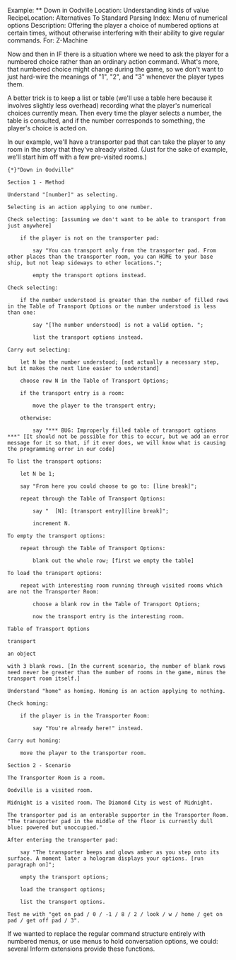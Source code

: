 Example: ** Down in Oodville
Location: Understanding kinds of value
RecipeLocation: Alternatives To Standard Parsing
Index: Menu of numerical options
Description: Offering the player a choice of numbered options at certain times, without otherwise interfering with their ability to give regular commands.
For: Z-Machine

  
Now and then in IF there is a situation where we need to ask the player for a numbered choice rather than an ordinary action command. What's more, that numbered choice might change during the game, so we don't want to just hard-wire the meanings of "1", "2", and "3" whenever the player types them.

  
A better trick is to keep a list or table (we'll use a table here because it involves slightly less overhead) recording what the player's numerical choices currently mean. Then every time the player selects a number, the table is consulted, and if the number corresponds to something, the player's choice is acted on.

  
In our example, we'll have a transporter pad that can take the player to any room in the story that they've already visited. (Just for the sake of example, we'll start him off with a few pre-visited rooms.)

  

``` inform7
{*}"Down in Oodville"

Section 1 - Method

Understand "[number]" as selecting.

Selecting is an action applying to one number.

Check selecting: [assuming we don't want to be able to transport from just anywhere]

	if the player is not on the transporter pad:

		say "You can transport only from the transporter pad. From other places than the transporter room, you can HOME to your base ship, but not leap sideways to other locations.";

		empty the transport options instead.

Check selecting:

	if the number understood is greater than the number of filled rows in the Table of Transport Options or the number understood is less than one:

		say "[The number understood] is not a valid option. ";

		list the transport options instead.

Carry out selecting:

	let N be the number understood; [not actually a necessary step, but it makes the next line easier to understand]

	choose row N in the Table of Transport Options;

	if the transport entry is a room:

		move the player to the transport entry;

	otherwise:

		say "*** BUG: Improperly filled table of transport options ***" [It should not be possible for this to occur, but we add an error message for it so that, if it ever does, we will know what is causing the programming error in our code]

To list the transport options:

	let N be 1;

	say "From here you could choose to go to: [line break]";

	repeat through the Table of Transport Options:

		say "  [N]: [transport entry][line break]";

		increment N.

To empty the transport options:

	repeat through the Table of Transport Options:

		blank out the whole row; [first we empty the table]

To load the transport options:

	repeat with interesting room running through visited rooms which are not the Transporter Room:

		choose a blank row in the Table of Transport Options;

		now the transport entry is the interesting room.

Table of Transport Options

transport

an object

with 3 blank rows. [In the current scenario, the number of blank rows need never be greater than the number of rooms in the game, minus the transport room itself.]

Understand "home" as homing. Homing is an action applying to nothing.

Check homing:

	if the player is in the Transporter Room:

		say "You're already here!" instead.

Carry out homing:

	move the player to the transporter room.

Section 2 - Scenario

The Transporter Room is a room.

Oodville is a visited room.

Midnight is a visited room. The Diamond City is west of Midnight.

The transporter pad is an enterable supporter in the Transporter Room. "The transporter pad in the middle of the floor is currently dull blue: powered but unoccupied."

After entering the transporter pad:

	say "The transporter beeps and glows amber as you step onto its surface. A moment later a hologram displays your options. [run paragraph on]";

	empty the transport options;

	load the transport options;

	list the transport options.

Test me with "get on pad / 0 / -1 / 8 / 2 / look / w / home / get on pad / get off pad / 3".
```

  
If we wanted to replace the regular command structure entirely with numbered menus, or use menus to hold conversation options, we could: several Inform extensions provide these functions.

